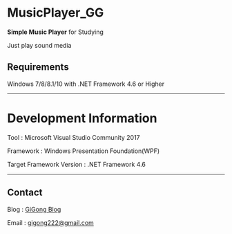 # MusicPlayer_GG
**Simple Music Player** for Studying

Just play sound media


## Requirements
Windows 7/8/8.1/10 with .NET Framework 4.6 or Higher

***

# Development Information
Tool : Microsoft Visual Studio Community 2017

Framework : Windows Presentation Foundation(WPF)

Target Framework Version : .NET Framework 4.6

*** 

## Contact
Blog : <a href="http://gigong.cf" target="_blank">GiGong Blog</a>

Email : <gigong222@gmail.com>
